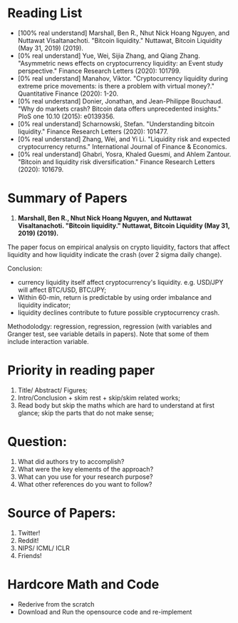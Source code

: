 # Reading List

* [100% real understand] Marshall, Ben R., Nhut Nick Hoang Nguyen, and Nuttawat Visaltanachoti. "Bitcoin liquidity." Nuttawat, Bitcoin Liquidity (May 31, 2019) (2019).
* [0% real understand] Yue, Wei, Sijia Zhang, and Qiang Zhang. "Asymmetric news effects on cryptocurrency liquidity: an Event study perspective." Finance Research Letters (2020): 101799.
* [0% real understand] Manahov, Viktor. "Cryptocurrency liquidity during extreme price movements: is there a problem with virtual money?." Quantitative Finance (2020): 1-20.
* [0% real understand] Donier, Jonathan, and Jean-Philippe Bouchaud. "Why do markets crash? Bitcoin data offers unprecedented insights." PloS one 10.10 (2015): e0139356.
* [0% real understand] Scharnowski, Stefan. "Understanding bitcoin liquidity." Finance Research Letters (2020): 101477.
* [0% real understand] Zhang, Wei, and Yi Li. "Liquidity risk and expected cryptocurrency returns." International Journal of Finance & Economics.
* [0% real understand] Ghabri, Yosra, Khaled Guesmi, and Ahlem Zantour. "Bitcoin and liquidity risk diversification." Finance Research Letters (2020): 101679.

# Summary of Papers
1. **Marshall, Ben R., Nhut Nick Hoang Nguyen, and Nuttawat Visaltanachoti. "Bitcoin liquidity." Nuttawat, Bitcoin Liquidity (May 31, 2019) (2019).**

The paper focus on empirical analysis on crypto liquidity, factors that affect liquidity and how liquidity indicate the crash (over 2 sigma daily change). 

Conclusion: 
* currency liquidity itself affect cryptocurrency's liquidity. e.g. USD/JPY will affect BTC/USD, BTC/JPY;
* Within 60-min, return is predictable by using order imbalance and liquidity indicator;
* liquidity declines contribute to future possible cryptocurrency crash.

Methodolodgy:
regression, regression, regression (with variables and Granger test, see variable details in papers). Note that some of them include interaction variable.




# Priority in reading paper
1. Title/ Abstract/ Figures;
2. Intro/Conclusion + skim rest + skip/skim related works;
3. Read body but skip the maths which are hard to understand at first glance; skip the parts that do not make sense;

# Question:
1. What did authors try to accomplish?
2. What were the key elements of the approach?
3. What can you use for your research purpose?
4. What other references do you want to follow?

# Source of Papers:
1. Twitter!
2. Reddit!
3. NIPS/ ICML/ ICLR
4. Friends!

# Hardcore Math and Code
- Rederive from the scratch
- Download and Run the opensource code and re-implement
